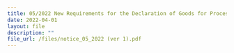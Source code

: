 ```yaml
---
title: 05/2022 New Requirements for the Declaration of Goods for Processing (GFP)
date: 2022-04-01
layout: file
description: ""
file_url: /files/notice_05_2022 (ver 1).pdf
---
```




